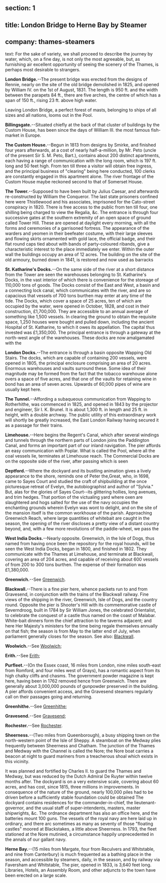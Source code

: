 section: 1
----
title: London Bridge to Herne Bay by Steamer
----
company: thames-steamers
----
text: For the sake of variety, we shall proceed to describe the journey by water, which, on a fine day, is not only the most agreeable, but, as furnishing air excellent opportunity of seeing the scenery of the Thames, is perhaps most desirable to strangers.

<span id="london-bridge">**London Bridge.**</span>--The present bridge was erected from the designs of Rennie, nearly on the site of the old bridge demolished in 1825, and opened by William IV. on the 1st of August, 1831. The length is 950 ft. and the width between the parapets 84 ft., there are five arches, the centre of which has a span of 150 ft., rising 23 ft. above high water.

Leaving London Bridge, a perfect forest of masts, belonging to ships of all sizes and all nations, looms out in the Pool.

<span id="billingsgate">**Billingsgate.**</span>--Situated chiefly at the back of that cluster of buildings by the Custom House, has been since the days of William III. the most famous fish-market in Europe.

<span id="the-custom-house">**The Custom House.**</span>--Begun in 1813 from designs by Smirke, and finished four years afterwards, at a cost of nearly half-a-million, by Mr. Peto (uncle of the present Sir S. M. Peto, Bart.), contains about 200 distinct apartments, each having a range of communication with the long room, which is 197 ft. long and 50 feet high. From ten till three a visitor will obtain free ingress, and the principal business of "clearing" being here conducted, 100 clerks are constantly engaged in this apartment alone. The river frontage of the Custom House maybe reckoned second to that of Somerset House.

<span id="the-tower">**The Tower.**</span>--Supposed to have been built by Julius Caesar, and afterwards re-constructed by William the Conqueror. The last state prisoners confined here were Thistlewood and his associates, imprisoned for the Cato-street conspiracy in 1820. There is free access to the public from ten till four, one shilling being charged to view the Regalia, &c. The entrance is through four successive gates at the southern extremity of an open space of ground called Tower Hill. These are opened at daylight every morning, with all the forms and ceremonies of a garrisoned fortress. The appearance of the warders and yeomen in their beefeater costume, with their large sleeves and flowing skirts ornamented with gold lace, the official badge, and their flat round caps tied about with bands of party-coloured ribands, give a characteristic interest to the place immediately we enter. Within the outer wall the buildings occupy an area of 12 acres. The building on the site of the old armoury, burned down in 1841, is restored and now used as barracks

<span id="st-katerines-dock">**St. Katharine's Docks.**</span>--On the same side of the river at a short distance from the Tower are seen the warehouses belonging to St. Katharine's Docks, in the vast interior of which there is convenience for the storeage of 110,000 tons of goods. The Docks consist of the East and West, a basin and a connecting lock canal, which communicates with the river, and are so capacious that vessels of 700 tons burthen may enter at any time of the tide. The Docks, which cover a space of 25 acres, ten of which are occupied by the water, were opened in October, 1828, and cost in their construction, £1,700,000. They are accessible to an annual average of something like 1,500 vessels. In clearing the ground to obtain the requisite space, 1,250 houses were bought and pulled down, including the ancient Hospital of St. Katharine, to which it owes its appellation. The capital thus invested was £1,350,000. The principal entrance is through a gateway at the north-west angle of the warehouses. These docks are now amalgamated with the

<span id="london-docks">**London Docks.**</span>--The entrance is through a basin opposite Wapping Old Stairs. The docks, which are capable of containing 200 vessels, were opened in 1805, the principal enclosure comprising an area of 20 acres. Enormous warehouses and vaults surround these. Some idea of their magnitude may be formed from the fact that the tobacco warehouse alone overs a space of five acres, and that one of the vaults for retaining wine in bond has an area of seven acres. Upwards of 60,000 pipes of wine are usually kept here.

<span id="the-tunnel">**The Tunnel.**</span>--Affording a subaqueous communication from Wapping to Rotherhithe, was commenced in 1825, and opened in 1843 by the projector and engineer, Sir I. K. Brunel. It is about 1,300 ft. in length and 25 ft. in height, with a double archway. The public utility of this extraordinary work will shortly be greatly increased, the East London Railway having secured it as a passage for their trains.

<span id="limehouse">**Limehouse.**</span>--Here begins the Regent's Canal, which after several windings and tunnels through the northern parts of London joins the Paddington Canal, and forms an important part of our inland navigation. The pier affords an easy communication with Poplar. What is called the Pool, where all the coal vessels lie, terminates at Limehouse reach. The Commercial Docks are on the opposite side of the river, after passing which is seen

<span id="deptford">**Deptford.**</span>--Where the dockyard and its bustling animation gives a lively appearance to the shore, reminds one of Peter the,Great, who, in 1698, came to Sayes Court and studied the craft of shipbuilding at the once picturesque retreat of Evelyn, the autobiographist and author of "Sylvia." But, alas for the glories of Sayes Court--its glittering hollies, long avenues, and trim hedges. That portion of the victualing yard where oxen are slaughtered and hogs salted for the use of the navy occupies the enchanting grounds wherein Evelyn was wont to delight, and on the site of the mansion itself is the common workhouse of the parish. Approaching Greenwich Reach, where large quantities of whitebait are caught in the season, the opening of the river discloses a pretty view of a distant country beyond, and, with a few more revolutions of the paddle-wheel, we pass the

<span id="west-india-docks">**West India Docks.**</span>--Nearly opposite. Greenwich, in the Isle of Dogs, thus named from having once been the repository for the royal hounds, will be seen the West India Docks, began in 1800, and finished in 1802. They communicate with the Thames at Limehouse, and terminate at Blackwall, covering an area of 204 acres, and capable of receiving about 600 vessels of from 200 to 300 tons burthen. The expense of their formation was £1,380,000.

<span id="greenwich">**Greenwich.**</span>--See [Greenwich](/stations/greenwich).

<span id="blackwall">**Blackwall.**</span>--There is a fine pier here, whence packets run to and from Gravesend, in conjunction with the trains of the Blackwall railway. Fine views of the shipping in the river, Greenwich, Isle of Dogs, and the country round. Opposite the pier is Shooter's Hill with its commemorative castle of Severndroog, built in 1784 by Sir William Jones, the celebrated Orientalist, to celebrate the conquest of a castle thus named on the coast of Malabar. White-bait dinners form the chief attraction to the taverns adjacent; and here Her Majesty's ministers for the time being regale themselves annually on that fish; the season is from May to the latter end of July, when parliament generally closes for the season. See also: [Blackwall](/stations/blackwall).

<span id="woolwich">**Woolwich.**</span>--See [Woolwich](/stations/woolwich);

<span id="erith">**Erith.**</span>--See [Erith](/stations/erith);

<span id="purfleet">**Purfleet.**</span>--(On the Essex coast, 16 miles from London, nine miles south-east from Romford, and four miles west of Grays), has a romantic aspect from its high chalky cliffs and chasms. The government powder magazine is kept here, having been in 1762 removed hence from Greenwich. There are generally about 3,000,000 pounds of gunpowder preserved in the building. A pier affords convenient access, and the Gravesend steamers regularly call on their passages going and returning.

<span id="greenhithe">**Greenhithe.**</span>--See [Greenhithe](/stations/greenhithe);

<span id="gravesend">**Gravesend.**</span>--See [Gravesend](/stations/gravesend);

<span id="rochester">**Rochester.**</span>--See [Rochester](/stations/rochester).

<span id="sheerness">**Sheerness.**</span>--(Two miles from Queenborough), a busy shipping town on the north-western point of the Isle of Sheppy. A steamboat on the Medway plies frequently between Sheerness and Chatham. The junction of the Thames and Medway with the Channel is called the Nore; the Nore boat carries a beacon at night to guard mariners from a treacherous shoal which exists in this vicinity.

It was planned and fortified by Charles II. to guard the Thames and Medway, but was reduced by the Dutch Admiral De Ruyter within twelve months after. The dockyard is on a very extensive scale, covering about 60 acres, and has cost, since 1815, three millions in improvements. In consequence of the nature of the ground, nearly 100,000 piles had to be driven before a sufficiently stable foundation could be obtained The dockyard contains residences for the commander-in-chief, the lieutenant-governor, and the usual staff of super-intendents, masters, master shipwrights, &c. The ordnance department has also an office here, and the batteries mount 100 guns. The vessels of the royal navy are here laid up in ordinary, and there arc sometimes as many as seventy of those "floating castles" moored at Blackstakes, a little above Sheerness. In 1793, the fleet stationed at the Nore mutinied, a circumstance happily unprecedented in the annals of our gallant navy.

<span id="herne-bay">**Herne Bay.**</span>--(15 miles from Margate, four from Reculvers and Whitstable, and nine from Canterbury) is much frequented as a bathing place in the season, and accessible by steamers, daily, in the season, and by railway via Faversham and Whitstable, The pier, opened in 1833, is 3,640 feet long. Libraries, Hotels, an Assembly Room, and other adjuncts to the town have been erected on a large scale.
